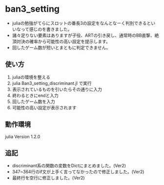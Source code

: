 # ban3_setting
- juliaの勉強がてらにスロットの番長3の設定をなんとなーく判別できるといいなって感じのを書きました。
- 諸々足りない要素はありますが子役、ARTの引き戻し、通常時のBB直撃、絶頂対決の確率から可能性の高い設定を提示します。
- 回したゲーム数が短いとまともに判定できません。

## 使い方
1. juliaの環境を整える
2. julia Ban3_setting_discriminant.jl で実行
3. 表示されているものを引いたらその通りに入力
4. 終わるときにendと入力
5. 回したゲーム数を入力
6. 可能性の高い設定が表示されます

## 動作環境
julia Version 1.2.0

## 追記
- discriminant系の関数の変数をDictにまとめました。(Ver2)
- 347~364行のif文が上手く言ってなかったので修正しました。(Ver2)
- 最終行を空行に修正しました。(Ver2)
